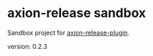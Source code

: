 axion-release sandbox
=====================

Sandbox project for [axion-release-plugin](https://github.com/allegro/axion-release-plugin).

version: 0.2.3
